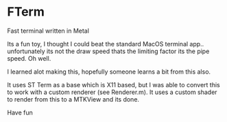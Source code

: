 # FTerm
Fast terminal written in Metal

Its a fun toy, I thought I could beat the standard MacOS terminal app.. unfortunately its not the draw speed thats the limiting factor its the pipe speed. Oh well.

I learned alot making this, hopefully someone learns a bit from this also.

It uses ST Term as a base which is X11 based, but I was able to convert this to work with a custom renderer (see Renderer.m). It uses a custom shader to render from this to a MTKView and its done.

Have fun
